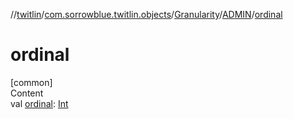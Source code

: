 //[twitlin](../../../index.md)/[com.sorrowblue.twitlin.objects](../../index.md)/[Granularity](../index.md)/[ADMIN](index.md)/[ordinal](ordinal.md)



# ordinal  
[common]  
Content  
val [ordinal](ordinal.md): [Int](https://kotlinlang.org/api/latest/jvm/stdlib/kotlin/-int/index.html)  



